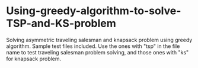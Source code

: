 # Using-greedy-algorithm-to-solve-TSP-and-KS-problem
Solving asymmetric traveling salesman and knapsack problem using greedy algorithm.
Sample test files included.
Use the ones with "tsp" in the file name to test traveling salesman problem solving, and those ones with "ks" for knapsack problem.
